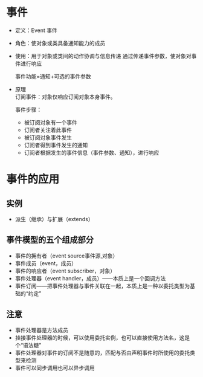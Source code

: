 # 事件
* 定义：Event 事件
* 角色：使对象或类具备通知能力的成员
* 使用：用于对象或类间的动作协调与信息传递
  通过传递事件参数，使对象对事件进行响应  
  
  事件功能=通知+可选的事件参数
* 原理  
  订阅事件：对象仅响应订阅对象本身事件。 

  事件步骤：
  * 被订阅对象有一个事件
  * 订阅者关注着此事件
  * 被订阅对象事件发生
  * 订阅者得到事件发生的通知
  * 订阅者根据发生的事件信息（事件参数、通知），进行响应


# 事件的应用
## 实例
* 派生（继承）与扩展（extends）

## 事件模型的五个组成部分
* 事件的拥有者（event source事件源,对象）
* 事件成员（event，成员）
* 事件的响应者（event subscriber，对象）
* 事件处理器（event handler，成员）——本质上是一个回调方法
* 事件订阅——把事件处理器与事件关联在一起，本质上是一种以委托类型为基础的“约定”

## 注意
* 事件处理器是方法成员
* 挂接事件处理器的时候，可以使用委托实例，也可以直接使用方法名，这是个“语法糖”
* 事件处理器对事件的订阅不是随意的，匹配与否由声明事件时所使用的委托类型来检测
* 事件可以同步调用也可以异步调用